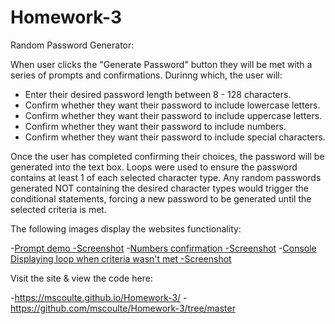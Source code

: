 # Homework-3

Random Password Generator:

When user clicks the "Generate Password" button they will be met with a series of prompts and confirmations.
Durinng which, the user will:

- Enter their desired password length between 8 - 128 characters. 
- Confirm whether they want their password to include lowercase letters.
- Confirm whether they want their password to include uppercase letters.
- Confirm whether they want their password to include numbers.
- Confirm whether they want their password to include special characters.

Once the user has completed confirming their choices, the password will be generated into the text box.
Loops were used to ensure the password contains at least 1 of each selected character type. Any random 
passwords generated NOT containing the desired character types would trigger the conditional 
statements, forcing a new password to be generated until the selected criteria is met.

The following images display the websites functionality:

-[Prompt demo -Screenshot](./Assets/Prompt.PNG)
-[Numbers confirmation -Screenshot](./Assets/NumbersPrompt.PNG)
-[Console Displaying loop when criteria wasn't met -Screenshot](./Assets/Console-False.PNG)

Visit the site & view the code here:

-https://mscoulte.github.io/Homework-3/
-https://github.com/mscoulte/Homework-3/tree/master
